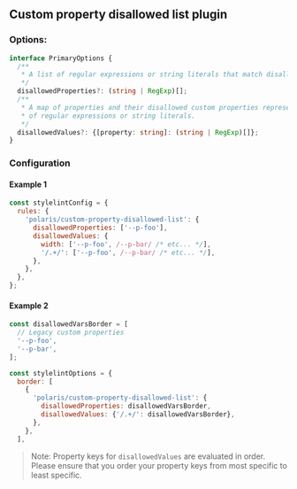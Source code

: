## Custom property disallowed list plugin

### Options:

```ts
interface PrimaryOptions {
  /**
   * A list of regular expressions or string literals that match disallowed custom properties.
   */
  disallowedProperties?: (string | RegExp)[];
  /**
   * A map of properties and their disallowed custom properties represented as a list
   * of regular expressions or string literals.
   */
  disallowedValues?: {[property: string]: (string | RegExp)[]};
}
```

### Configuration

#### Example 1

```js
const stylelintConfig = {
  rules: {
    'polaris/custom-property-disallowed-list': {
      disallowedProperties: ['--p-foo'],
      disallowedValues: {
        width: ['--p-foo', /--p-bar/ /* etc... */],
        '/.+/': ['--p-foo', /--p-bar/ /* etc... */],
      },
    },
  },
};
```

#### Example 2

```js
const disallowedVarsBorder = [
  // Legacy custom properties
  '--p-foo',
  '--p-bar',
];

const stylelintOptions = {
  border: [
    {
      'polaris/custom-property-disallowed-list': {
        disallowedProperties: disallowedVarsBorder,
        disallowedValues: {'/.+/': disallowedVarsBorder},
      },
    },
  ],
```

> Note: Property keys for `disallowedValues` are evaluated in order. Please ensure that you
> order your property keys from most specific to least specific.
